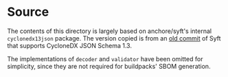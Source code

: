 # Source
The contents of this directory is largely based on anchore/syft's
internal `cyclonedx13json` package. The version copied is from an [old
commit](https://github.com/anchore/syft/blob/a86dd3704efdb19aea22774eb7e099d4e85d41e4/internal/formats/cyclonedx13json)
of Syft that supports CycloneDX JSON Schema 1.3.

The implementations of `decoder` and `validator` have been omitted for
simplicity, since they are not required for buildpacks' SBOM generation.

